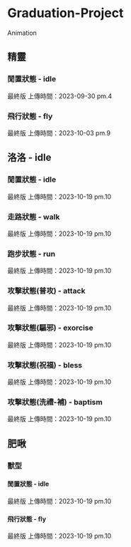 # Graduation-Project
Animation

## 精靈
### 閒置狀態 - idle
最終版
上傳時間：2023-09-30 pm.4

### 飛行狀態 - fly
最終版
上傳時間：2023-10-03 pm.9

## 洛洛 - idle
### 閒置狀態 - idle
最終版
上傳時間：2023-10-19 pm.10

### 走路狀態 - walk
最終版
上傳時間：2023-10-19 pm.10

### 跑步狀態 - run
最終版
上傳時間：2023-10-19 pm.10

### 攻擊狀態(普攻) - attack
最終版
上傳時間：2023-10-19 pm.10

### 攻擊狀態(驅邪) - exorcise
最終版
上傳時間：2023-10-19 pm.10

### 攻擊狀態(祝福) - bless
最終版
上傳時間：2023-10-19 pm.10

### 攻擊狀態(洗禮-補) - baptism
最終版
上傳時間：2023-10-19 pm.10

## 肥啾
### 獸型
#### 閒置狀態 - idle
最終版
上傳時間：2023-10-19 pm.10

#### 飛行狀態 - fly
最終版
上傳時間：2023-10-19 pm.10
